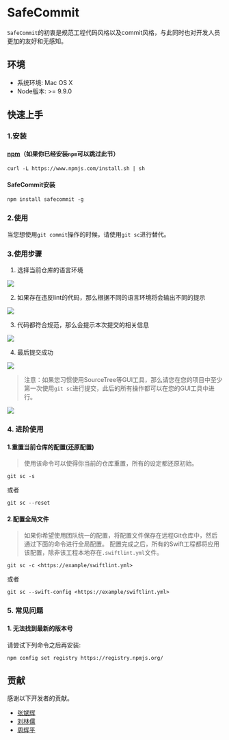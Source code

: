 # SafeCommit

`SafeCommit`的初衷是规范工程代码风格以及commit风格，与此同时也对开发人员更加的友好和无感知。

## 环境

* 系统环境: Mac OS X
* Node版本: >= 9.9.0

## 快速上手

### 1.安装

#### [npm](https://github.com/npm/cli)（如果你已经安装`npm`可以跳过此节）

```
curl -L https://www.npmjs.com/install.sh | sh
```

#### SafeCommit安装

```
npm install safecommit -g
```

### 2.使用

当您想使用`git commit`操作的时候，请使用`git sc`进行替代。

### 3.使用步骤

1. 选择当前仓库的语言环境

![](https://git.souche-inc.com/destiny/safecommit/raw/master/screenshots/demo-1.png)

2. 如果存在违反lint的代码，那么根据不同的语言环境将会输出不同的提示

![](https://git.souche-inc.com/destiny/safecommit/raw/master/screenshots/demo-2.png)

3. 代码都符合规范，那么会提示本次提交的相关信息

![](https://git.souche-inc.com/destiny/safecommit/raw/master/screenshots/demo-3.png)

4. 最后提交成功

![](https://git.souche-inc.com/destiny/safecommit/raw/master/screenshots/demo-4.png)
 
 > 注意：如果您习惯使用SourceTree等GUI工具，那么请您在您的项目中至少第一次使用`git sc`进行提交，此后的所有操作都可以在您的GUI工具中进行。

 ![](https://git.souche-inc.com/destiny/safecommit/raw/master/screenshots/gui-report.png)


### 4. 进阶使用

#### 1.重置当前仓库的配置(还原配置)

> 使用该命令可以使得你当前的仓库重置，所有的设定都还原初始。

```
git sc -s
```
或者
```
git sc --reset
```

####  2.配置全局文件

> 如果你希望使用团队统一的配置，将配置文件保存在远程Git仓库中，然后通过下面的命令进行全局配置。
> 配置完成之后，所有的Swift工程都将应用该配置，除非该工程本地存在`.swiftlint.yml`文件。

```
git sc -c <https://example/swiftlint.yml>
```
或者
```
git sc --swift-config <https://example/swiftlint.yml>
```

### 5. 常见问题

#### 1. 无法找到最新的版本号

请尝试下列命令之后再安装:
```
npm config set registry https://registry.npmjs.org/
```

## 贡献

感谢以下开发者的贡献。

* [张斌辉](zhangbinhui@souche.com)
* [刘林儒](liulinru@souche.com)
* [周辉平](zhouhuiping@souche.com)